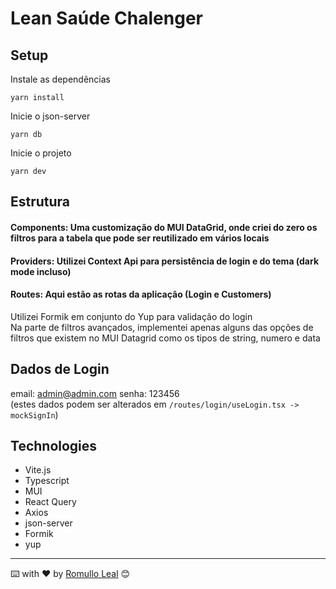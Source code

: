 # Lean Saúde Chalenger

## Setup

Instale as dependências

```
yarn install
```

Inicie o json-server

```
yarn db
```

Inicie o projeto

```
yarn dev
```

## Estrutura

#### Components: Uma customização do MUI DataGrid, onde criei do zero os filtros para a tabela que pode ser reutilizado em vários locais

#### Providers: Utilizei Context Api para persistência de login e do tema (dark mode incluso)

#### Routes: Aqui estão as rotas da aplicação (Login e Customers)

Utilizei Formik em conjunto do Yup para validação do login <br>
Na parte de filtros avançados, implementei apenas alguns das opções de filtros que existem no MUI Datagrid como os tipos de string, numero e data

## Dados de Login

email: admin@admin.com
senha: 123456 <br>
(estes dados podem ser alterados em `/routes/login/useLogin.tsx -> mockSignIn`)

## Technologies

- Vite.js
- Typescript
- MUI
- React Query
- Axios
- json-server
- Formik
- yup

---

⌨️ with ❤️ by [Romullo Leal](https://github.com/romulloleal) 😊
